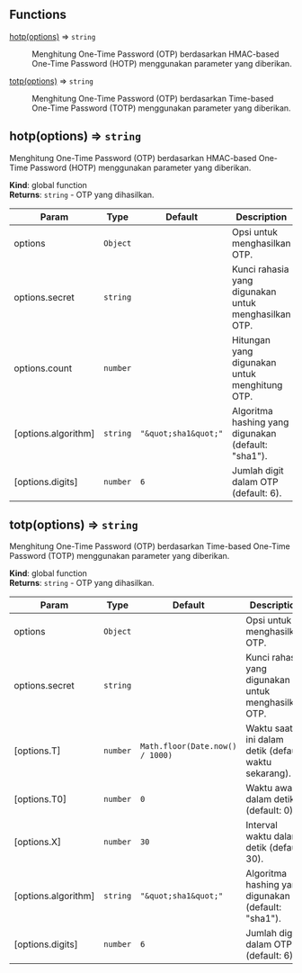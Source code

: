 ## Functions

<dl>
<dt><a href="#hotp">hotp(options)</a> ⇒ <code>string</code></dt>
<dd><p>Menghitung One-Time Password (OTP) berdasarkan HMAC-based One-Time Password (HOTP)
menggunakan parameter yang diberikan.</p>
</dd>
<dt><a href="#totp">totp(options)</a> ⇒ <code>string</code></dt>
<dd><p>Menghitung One-Time Password (OTP) berdasarkan Time-based One-Time Password (TOTP)
menggunakan parameter yang diberikan.</p>
</dd>
</dl>

<a name="hotp"></a>

## hotp(options) ⇒ <code>string</code>
Menghitung One-Time Password (OTP) berdasarkan HMAC-based One-Time Password (HOTP)
menggunakan parameter yang diberikan.

**Kind**: global function  
**Returns**: <code>string</code> - OTP yang dihasilkan.  

| Param | Type | Default | Description |
| --- | --- | --- | --- |
| options | <code>Object</code> |  | Opsi untuk menghasilkan OTP. |
| options.secret | <code>string</code> |  | Kunci rahasia yang digunakan untuk menghasilkan OTP. |
| options.count | <code>number</code> |  | Hitungan yang digunakan untuk menghitung OTP. |
| [options.algorithm] | <code>string</code> | <code>&quot;\&quot;sha1\&quot;&quot;</code> | Algoritma hashing yang digunakan (default: "sha1"). |
| [options.digits] | <code>number</code> | <code>6</code> | Jumlah digit dalam OTP (default: 6). |

<a name="totp"></a>

## totp(options) ⇒ <code>string</code>
Menghitung One-Time Password (OTP) berdasarkan Time-based One-Time Password (TOTP)
menggunakan parameter yang diberikan.

**Kind**: global function  
**Returns**: <code>string</code> - OTP yang dihasilkan.  

| Param | Type | Default | Description |
| --- | --- | --- | --- |
| options | <code>Object</code> |  | Opsi untuk menghasilkan OTP. |
| options.secret | <code>string</code> |  | Kunci rahasia yang digunakan untuk menghasilkan OTP. |
| [options.T] | <code>number</code> | <code>Math.floor(Date.now() / 1000)</code> | Waktu saat ini dalam detik (default: waktu sekarang). |
| [options.T0] | <code>number</code> | <code>0</code> | Waktu awal dalam detik (default: 0). |
| [options.X] | <code>number</code> | <code>30</code> | Interval waktu dalam detik (default: 30). |
| [options.algorithm] | <code>string</code> | <code>&quot;\&quot;sha1\&quot;&quot;</code> | Algoritma hashing yang digunakan (default: "sha1"). |
| [options.digits] | <code>number</code> | <code>6</code> | Jumlah digit dalam OTP (default: 6). |

